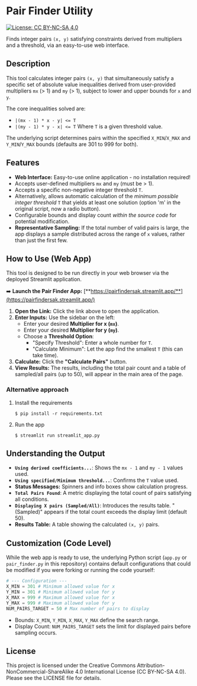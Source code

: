 # Pair Finder Utility

[![License: CC BY-NC-SA 4.0](https://img.shields.io/badge/License-CC%20BY--NC--SA%204.0-lightgrey.svg)](https://creativecommons.org/licenses/by-nc-sa/4.0/)

Finds integer pairs `(x, y)` satisfying constraints derived from multipliers and a threshold, via an easy-to-use web interface.

## Description

This tool calculates integer pairs `(x, y)` that simultaneously satisfy a specific set of absolute value inequalities derived from user-provided multipliers `mx` (> 1) and `my` (> 1), subject to lower and upper bounds for `x` and `y`.

The core inequalities solved are:
*   `|(mx - 1) * x - y| <= T`
*   `|(my - 1) * y - x| <= T`
Where `T` is a given threshold value.

The underlying script determines pairs within the specified `X_MIN`/`X_MAX` and `Y_MIN`/`Y_MAX` bounds (defaults are 301 to 999 for both).

## Features

*   **Web Interface:** Easy-to-use online application - no installation required!
*   Accepts user-defined multipliers `mx` and `my` (must be > 1).
*   Accepts a specific non-negative integer threshold `T`.
*   Alternatively, allows automatic calculation of the *minimum possible integer threshold* `T` that yields at least one solution (option 'm' in the original script, now a radio button).
*   Configurable bounds and display count *within the source code* for potential modification.
*   **Representative Sampling:** If the total number of valid pairs is large, the app displays a sample distributed across the range of `x` values, rather than just the first few.

## How to Use (Web App)

This tool is designed to be run directly in your web browser via the deployed Streamlit application.

➡️ **Launch the Pair Finder App:** [**https://pairfindersak.streamlit.app/**](https://pairfindersak.streamlit.app/)

1.  **Open the Link:** Click the link above to open the application.
2.  **Enter Inputs:** Use the sidebar on the left:
    *   Enter your desired **Multiplier for x (`mx`)**.
    *   Enter your desired **Multiplier for y (`my`)**.
    *   Choose a **Threshold Option**:
        *   "Specify Threshold": Enter a whole number for `T`.
        *   "Calculate Minimum": Let the app find the smallest `T` (this can take time).
3.  **Calculate:** Click the **"Calculate Pairs"** button.
4.  **View Results:** The results, including the total pair count and a table of sampled/all pairs (up to 50), will appear in the main area of the page.


### Alternative approach
1. Install the requirements
   ```
   $ pip install -r requirements.txt
   ```
2. Run the app
   ```
   $ streamlit run streamlit_app.py
   ```

## Understanding the Output

*   **`Using derived coefficients...`**: Shows the `mx - 1` and `my - 1` values used.
*   **`Using specified/Minimum threshold...`**: Confirms the `T` value used.
*   **Status Messages:** Spinners and info boxes show calculation progress.
*   **`Total Pairs Found`**: A metric displaying the total count of pairs satisfying all conditions.
*   **`Displaying X pairs (Sampled/All)`**: Introduces the results table. "(Sampled)" appears if the total count exceeds the display limit (default 50).
*   **Results Table:** A table showing the calculated `(x, y)` pairs.

## Customization (Code Level)

While the web app is ready to use, the underlying Python script (`app.py` or `pair_finder.py` in this repository) contains default configurations that could be modified if you were forking or running the code yourself:

```python
# --- Configuration ---
X_MIN = 301 # Minimum allowed value for x
Y_MIN = 301 # Minimum allowed value for y
X_MAX = 999 # Maximum allowed value for x
Y_MAX = 999 # Maximum allowed value for y
NUM_PAIRS_TARGET = 50 # Max number of pairs to display

```

* Bounds: `X_MIN`, `Y_MIN`, `X_MAX`, `Y_MAX` define the search range.
* Display Count: `NUM_PAIRS_TARGET` sets the limit for displayed pairs before sampling occurs.


## License

This project is licensed under the Creative Commons Attribution-NonCommercial-ShareAlike 4.0 International License (CC BY-NC-SA 4.0). Please see the LICENSE file for details.
